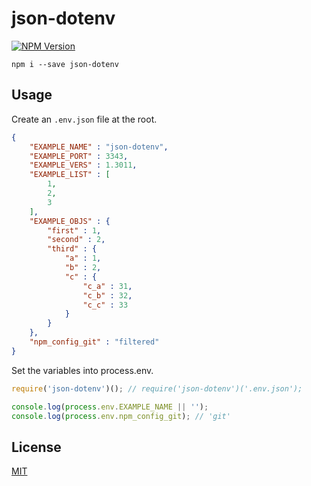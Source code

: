 # json-dotenv

[![NPM Version](https://img.shields.io/npm/v/json-dotenv.svg)](https://www.npmjs.com/package/json-dotenv)

```
npm i --save json-dotenv
```

## Usage
Create an `.env.json` file at the root.
```json
{
    "EXAMPLE_NAME" : "json-dotenv",
    "EXAMPLE_PORT" : 3343,
    "EXAMPLE_VERS" : 1.3011,
    "EXAMPLE_LIST" : [
        1,
        2,
        3
    ],
    "EXAMPLE_OBJS" : {
        "first" : 1,
        "second" : 2,
        "third" : {
            "a" : 1,
            "b" : 2,
            "c" : {
                "c_a" : 31,
                "c_b" : 32,
                "c_c" : 33
            }
        }
    },    
    "npm_config_git" : "filtered"
}
```

Set the variables into process.env.
```javascript
require('json-dotenv')(); // require('json-dotenv')('.env.json');

console.log(process.env.EXAMPLE_NAME || '');
console.log(process.env.npm_config_git); // 'git'
```

## License
[MIT](LICENSE)
